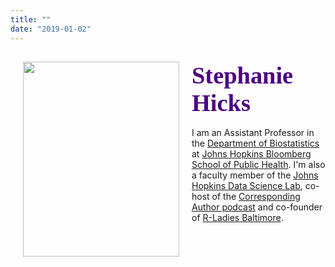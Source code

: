 ```yaml
---
title: ""
date: "2019-01-02"
---
```


<div>
    <img style="float: left; margin:0px 20px" src="/./images/Hicks_small.jpg" width="250" height="312" />
    <h2 class="no_margin"><font style="font-size:4vw" color="#4B0082"><font face='Great Vibes'>Stephanie Hicks</font></font></h2> I am an Assistant Professor in the <a href="https://www.jhsph.edu/departments/biostatistics/">Department of Biostatistics</a> at <a href="https://www.jhsph.edu">Johns Hopkins Bloomberg School of Public Health</a>. I'm also a faculty member of the <a href="http://jhudatascience.org">Johns Hopkins Data Science Lab</a>, co-host of the <a href="https://twitter.com/CorrespondAuth">Corresponding Author podcast</a> and co-founder of <a href="https://rladies-baltimore.github.io">R-Ladies Baltimore</a>.</p>

</div>
